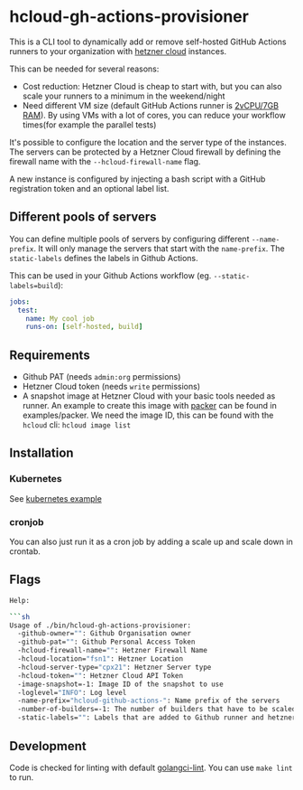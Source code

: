 # hcloud-gh-actions-provisioner

This is a CLI tool to dynamically add or remove self-hosted GitHub Actions runners to your organization with [hetzner cloud](https://www.hetzner.com/cloud) instances.

This can be needed for several reasons:

- Cost reduction: Hetzner Cloud is cheap to start with, but you can also scale your runners to a minimum in the weekend/night
- Need different VM size (default GitHub Actions runner is [2vCPU/7GB RAM](https://docs.github.com/en/actions/using-github-hosted-runners/about-github-hosted-runners#supported-runners-and-hardware-resources)). By using VMs with a lot of cores, you can reduce your workflow times(for example the parallel tests)

It's possible to configure the location and the server type of the instances.
The servers can be protected by a Hetzner Cloud firewall by defining the firewall name with the `--hcloud-firewall-name` flag.

A new instance is configured by injecting a bash script with a GitHub registration token and an optional label list.

## Different pools of servers

You can define multiple pools of servers by configuring different `--name-prefix`.
It will only manage the servers that start with the `name-prefix`. The `static-labels` defines the labels in Github Actions.

This can be used in your Github Actions workflow (eg. `--static-labels=build`):

```yaml
jobs:
  test:
    name: My cool job
    runs-on: [self-hosted, build]
```

## Requirements

- Github PAT (needs `admin:org` permissions)
- Hetzner Cloud token (needs `write` permissions)
- A snapshot image at Hetzner Cloud with your basic tools needed as runner. An example to create this image with [packer](https://packer.io) can be found in examples/packer. We need the image ID, this can be found with the `hcloud` cli: `hcloud image list`

## Installation

### Kubernetes

See [kubernetes example](examples/kubernetes)

### cronjob

You can also just run it as a cron job by adding a scale up and scale down in crontab.

## Flags

```sh
Help:

```sh
Usage of ./bin/hcloud-gh-actions-provisioner:
  -github-owner="": Github Organisation owner
  -github-pat="": Github Personal Access Token
  -hcloud-firewall-name="": Hetzner Firewall Name
  -hcloud-location="fsn1": Hetzner Location
  -hcloud-server-type="cpx21": Hetzner Server type
  -hcloud-token="": Hetzner Cloud API Token
  -image-snapshot=-1: Image ID of the snapshot to use
  -loglevel="INFO": Log level
  -name-prefix="hcloud-github-actions-": Name prefix of the servers
  -number-of-builders=-1: The number of builders that have to be scaled
  -static-labels="": Labels that are added to Github runner and hetzner server
```

## Development

Code is checked for linting with default [golangci-lint](https://golangci-lint.run). You can use `make lint` to run.
